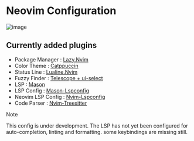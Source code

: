 # Neovim Configuration
![image](https://github.com/gitKashish/neovim-custom/assets/125540624/5d0ccec5-8f9d-423d-8e84-04c351f6f821)

## Currently added plugins
- Package Manager : [Lazy.Nvim](https://github.com/folke/lazy.nvim)
- Color Theme : [Catppuccin](https://github.com/catppuccin/catppuccin)
- Status Line : [Lualine.Nvim](https://github.com/nvim-lualine/lualine.nvim)
- Fuzzy Finder : [Telescope + ui-select](https://github.com/nvim-telescope/telescope.nvim)
- LSP : [Mason](https://github.com/williamboman/mason.nvim)
- LSP Config : [Mason-Lspconfig](https://github.com/williamboman/mason-lspconfig.nvim)
- Neovim LSP Config : [Nvim-Lspconfig](https://github.com/neovim/nvim-lspconfig)
- Code Parser : [Nvim-Treesitter](https://github.com/nvim-treesitter/nvim-treesitter)
> [!NOTE]
> This config is under development. The LSP has not yet been configured for auto-completion, linting and formatting.
> some keybindings are missing still.
